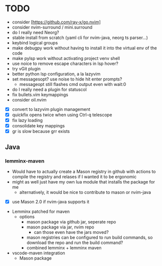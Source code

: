 # TODO
- consider [https://github.com/ray-x/go.nvim]
- consider nvim-surround / mini.surround
- do I really need Neorg?
- stable install from scratch (yaml cli for nvim-java, neorg ts parser...)
- keybind logical groups
- make debugpy work without having to install it into the virtual env of the
  code
- make pylsp work without activating project venv shell
- use noice to remove escape characters in lsp hover?
- try vGit plugin
- better python lsp configuration, a la lazyvim
- set messagesopt? use noise to hide hit enter prompts?
  - messageopt still flashes cmd output even with wait:0
- do I really need a plugin for statuscol
- fix bullets.vim keymappings
- consider oil.nvim

- [x] convert to lazyvim plugin management
- [x] quickfix opens twice when using Ctrl-q telescope
- [x] fix lazy loading
- [x] consolidate key mappings
- [x] gr is slow because grr exists

## Java

### lemminx-maven
- Would have to actually create a Mason registry in github with actions to
  compile the registry and relases if I wanted it to be ergonomic
- might as well just have my own lua module that installs the package for me
  - alternatively, it would be nice to contribute to mason or nvim-java

- [x] use Mason 2.0 if nvim-java supports it
- Lemminx patched for maven
  - options
    * mason package via github jar, seperate repo
    * mason package via jar, nvim repo
      + can those even have the jars moved?
    * mason registries can be configured to run build commands, so download the
      repo and run the build command?
    * combined lemminx + lemminx maven
- vscode-maven integration
  - Mason package
